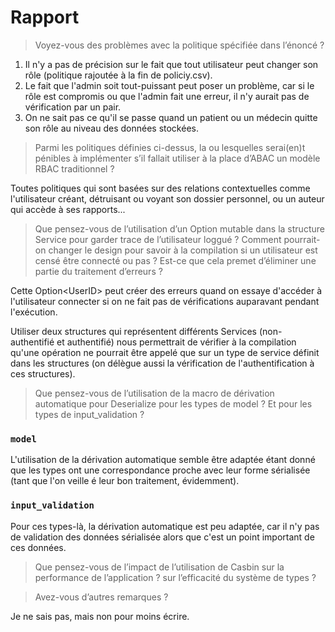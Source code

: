 # Rapport
> Voyez-vous des problèmes avec la politique spécifiée dans l’énoncé ?

1. Il n'y a pas de précision sur le fait que tout utilisateur peut changer son rôle (politique rajoutée à la fin de policiy.csv).
2. Le fait que l'admin soit tout-puissant peut poser un problème, car si le rôle est compromis ou que l'admin fait une erreur, il n'y aurait pas de vérification par un pair.
3. On ne sait pas ce qu'il se passe quand un patient ou un médecin quitte son rôle au niveau des données stockées.

> Parmi les politiques définies ci-dessus, la ou lesquelles serai(en)t pénibles à implémenter s’il fallait utiliser à la place d’ABAC un modèle RBAC traditionnel ?

Toutes politiques qui sont basées sur des relations contextuelles comme l'utilisateur créant, détruisant ou voyant son dossier personnel, ou un auteur qui accède à ses rapports...

> Que pensez-vous de l’utilisation d’un Option<UserID> mutable dans la structure Service pour garder trace de l’utilisateur loggué ? Comment pourrait-on changer le design pour savoir à la compilation si un utilisateur est censé être connecté ou pas ? Est-ce que cela premet d’éliminer une partie du traitement d’erreurs ?

Cette Option\<UserID> peut créer des erreurs quand on essaye d'accéder à l'utilisateur connecter si on ne fait pas de vérifications auparavant pendant l'exécution. 

Utiliser deux structures qui représentent différents Services (non-authentifié et authentifié) nous permettrait de vérifier à la compilation qu'une opération ne pourrait être appelé que sur un type de service définit dans les structures (on délègue aussi la vérification de l'authentification à ces structures).

> Que pensez-vous de l’utilisation de la macro de dérivation automatique pour Deserialize pour les types de model ? Et pour les types de input_validation ?
 
### `model`
L'utilisation de la dérivation automatique semble être adaptée étant donné que les types ont une correspondance proche avec leur forme sérialisée (tant que l'on veille é leur bon traitement, évidemment).

### `input_validation`

Pour ces types-là, la dérivation automatique est peu adaptée, car il n'y pas de validation des données sérialisée alors que c'est un point important de ces données.

> Que pensez-vous de l’impact de l’utilisation de Casbin sur la performance de l’application ? sur l’efficacité du système de types ?



> Avez-vous d’autres remarques ?

Je ne sais pas, mais non pour moins écrire.